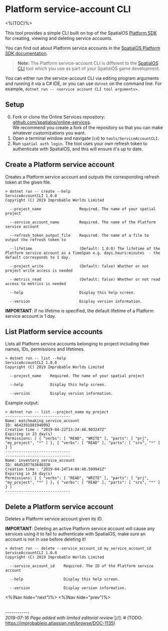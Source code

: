# Platform service-account CLI
<%(TOC)%>

This tool provides a simple CLI built on top of the SpatialOS [Platform
SDK](https://docs.improbable.io/reference/latest/platform-sdk/introduction) for creating, viewing and
deleting service accounts.

You can find out about Platform service accounts in the [SpatialOS Platform SDK documentation](https://docs.improbable.io/reference/latest/platform-sdk/reference/service-accounts#service-accounts).

>**Note:** The Platform service-account CLI is different to the [SpatialOS CLI](https://docs.improbable.io/reference/latest/shared/spatialos-cli-introduction) tool which you use as part of your SpatialOS game development.


You can either run the service-account CLI via editing program arguments and running it via a C# IDE, or you can
use `dotnet` on the command line. For example,  `dotnet run -- <service account CLI tool arguments>`.

## Setup

0. Fork or clone the Online Services repository: [github.com/spatialos/online-services](http://github.com/spatialos/online-services).<br>We recommend you create a fork of the repository so that you can make whatever customizations you want.
0. Open a terminal window and navigate (`cd`) to `tools/ServiceAccountCLI`.
0. Run `spatial auth login`. The tool uses your _own_ refresh token to authenticate with SpatialOS, and this will ensure it's up to date.

## Create a Platform service account

Creates a Platform service account and outputs the corresponding refresh token at the given file.

```
> dotnet run -- create --help
ServiceAccountCLI 1.0.0
Copyright (C) 2019 Improbable Worlds Limited

  --project_name                 Required. The name of your spatial project

  --service_account_name         Required. The name of the Platform service account

  --refresh_token_output_file    Required. The name of a file to output the refresh token to

  --lifetime                     (Default: 1.0:0) The lifetime of the Platform service account as a TimeSpan e.g. days.hours:minutes  - the default corresponds to 1 day.

  --project_write                (Default: false) Whether or not project write access is needed

  --metrics_read                 (Default: false) Whether or not read access to metrics is needed

  --help                         Display this help screen.

  --version                      Display version information.
```

**IMPORTANT**: If no lifetime is specified, the default lifetime of a Platform service account is 1 day.

## List Platform service accounts

Lists all Platform service accounts belonging to project including their names, IDs, permissions and
lifetimes.

```
> dotnet run -- list --help
ServiceAccountCLI 1.0.0
Copyright (C) 2019 Improbable Worlds Limited

  --project_name    Required. The name of your spatial project

  --help            Display this help screen.

  --version         Display version information.
```

Example output:

```
> dotnet run -- list --project_name my_project
-----------------------------
Name: matchmaking_service_account
ID: 4642391881940992
Creation time : "2019-04-22T13:24:48.903247Z"
Expiring in 23 day(s)
Permissions: [ { "verbs": [ "READ", "WRITE" ], "parts": [ "prj", "my_project", "*" ] }, { "verbs": [ "READ" ], "parts": [ "srv", "*" ] } ]
-----------------------------
-----------------------------
Name: inventory_service_account
ID: 4645287763640320
Creation time : "2019-04-24T14:04:40.599941Z"
Expiring in 24 day(s)
Permissions: [ { "verbs": [ "READ", "WRITE" ], "parts": [ "prj", "my_project", "*" ] }, { "verbs": [ "READ" ], "parts": [ "srv", "*" ] } ]
-----------------------------
```

## Delete a Platform service account

Deletes a Platform service account given its ID.

**IMPORTANT**: Deleting an active Platform service account will cause any services using it to fail to authenticate
with SpatialOS, make sure an account is not in use before deleting it!

```
> dotnet run -- delete --service_account_id my_service_account_id
ServiceAccountCLI 1.0.0
Copyright (C) 2019 Improbable Worlds Limited

  --service_account_id    Required. The ID of the Platform service account

  --help                  Display this help screen.

  --version               Display version information.
```


<%(Nav hide="next")%>
<%(Nav hide="prev")%>

<br/>------------<br/>
_2019-07-16 Page added with limited editorial review_
[//]: # (TODO: https://improbableio.atlassian.net/browse/DOC-1135)
